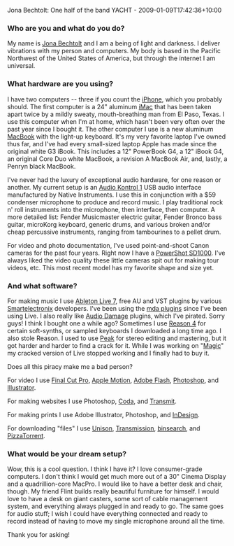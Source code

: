 Jona Bechtolt: One half of the band YACHT - 2009-01-09T17:42:36+10:00

### Who are you and what do you do?

My name is [Jona Bechtolt](http://teamyacht.com/ "The official YACHT homepage.") and I am a being of light and darkness. I deliver vibrations with my person and computers. My body is based in the Pacific Northwest of the United States of America, but through the internet I am universal.

### What hardware are you using?

I have two computers -- three if you count the [iPhone][], which you probably should. The first computer is a 24" aluminum [iMac][] that has been taken apart twice by a mildly sweaty, mouth-breathing man from El Paso, Texas. I use this computer when I'm at home, which hasn't been very often over the past year since I bought it. The other computer I use is a new aluminum [MacBook][] with the light-up keyboard. It's my very favorite laptop I've owned thus far, and I've had every small-sized laptop Apple has made since the original white G3 iBook. This includes a 12" PowerBook G4, a 12" iBook G4, an original Core Duo white MacBook, a revision A MacBook Air, and, lastly, a Penryn black MacBook.

I've never had the luxury of exceptional audio hardware, for one reason or another. My current setup is an [Audio Kontrol 1][audio-kontrol-1] USB audio interface manufactured by Native Instruments. I use this in conjunction with a $59 condenser microphone to produce and record music. I play traditional rock n' roll instruments into the microphone, then interface, then computer. A more detailed list: Fender Musicmaster electric guitar, Fender Bronco bass guitar, microKorg keyboard, generic drums, and various broken and/or cheap percussive instruments, ranging from tambourines to a pellet drum.

For video and photo documentation, I've used point-and-shoot Canon cameras for the past four years. Right now I have a [PowerShot SD1000][powershot-sd1000]. I've always liked the video quality these little cameras spit out for making tour videos, etc. This most recent model has my favorite shape and size yet.

### And what software?

For making music I use [Ableton Live 7][live], free AU and VST plugins by various [Smartelectronix](http://www.smartelectronix.com/ "A collection of music plugin developers.") developers. I've been using the [mda plugins][mda-vst] since I've been using Live. I also really like [Audio Damage](http://www.audiodamage.com/ "Creators of Automatron, Rough Rider Pro and other music plugins.") plugins, which I've pirated. Sorry guys! I think I bought one a while ago? Sometimes I use [Reason 4][reason] for certain soft-synths, or sampled keyboards I downloaded a long time ago. I also stole Reason. I used to use [Peak][] for stereo editing and mastering, but it got harder and harder to find a crack for it. While I was working on "[Magic](http://itunes.apple.com/WebObjects/MZStore.woa/wa/viewAlbum?id=251734935&s=143441 "YACHT's album on iTunes.")" my cracked version of Live stopped working and I finally had to buy it.

Does all this piracy make me a bad person?

For video I use [Final Cut Pro][final-cut-pro], [Apple Motion][motion], [Adobe Flash][flash], [Photoshop][], and [Illustrator][].

For making websites I use Photoshop, [Coda][], and [Transmit][].

For making prints I use Adobe Illustrator, Photoshop, and [InDesign][].

For downloading "files" I use [Unison][], [Transmission][], [binsearch][], and [PizzaTorrent][].

### What would be your dream setup?

Wow, this is a cool question. I think I have it? I love consumer-grade computers. I don't think I would get much more out of a 30" Cinema Display and a quadrillion-core MacPro. I would like to have a better desk and chair, though. My friend Flint builds really beautiful furniture for himself. I would love to have a desk on giant casters, some sort of cable management system, and everything always plugged in and ready to go. The same goes for audio stuff; I wish I could have everything connected and ready to record instead of having to move my single microphone around all the time.

Thank you for asking!

[iphone]: http://www.apple.com/iphone/ "C'mon, you know what this is."
[imac]: http://www.apple.com/imac/ "The all-in-one Mac."
[macbook]: http://www.apple.com/macbook/ "The consumer Mac laptop."
[audio-kontrol-1]: http://native-instruments.com/?id=audiokontrol1 "A high-end audio interface."
[powershot-sd1000]: http://usa.canon.com/consumer/controller?act=ModelInfoAct&amp;fcategoryid=145&amp;modelid=14901 "A 7.1 megapixel compact digital camera."
[live]: http://ableton.com/live/ "Musical creation software."
[mda-vst]: http://mda.smartelectronix.com/ "A collection of open source VST/AU plugins."
[reason]: http://propellerheads.se/products/reason/ "A virtual studio rack for creating music."
[peak]: http://bias-inc.com/products/peakpro6/ "A music creation and editing tool."
[final-cut-pro]: http://www.apple.com/finalcutstudio/finalcutpro/ "A nonlinear video editor."
[motion]: http://www.apple.com/finalcutstudio/motion/ "A 3D motion graphics suite."
[flash]: http://adobe.com/products/flash/ "The editor for the everywhere vector platform."
[photoshop]: http://adobe.com/products/photoshop/ "The infamous graphic editor."
[illustrator]: http://adobe.com/products/illustrator/ "A popular vector graphics editor."
[coda]: http://panic.com/coda/ "A single-window HTML/web tool."
[transmit]: http://panic.com/transmit/ "An FTP/SFTP client for the Mac."
[indesign]: http://adobe.com/products/indesign/ "A desktop/web publishing application."
[unison]: http://www.cis.upenn.edu/~bcpierce/unison/ "A file syncing tool."
[transmission]: http://transmissionbt.com/ "A popular BitTorrent client."
[binsearch]: http://binsearch.info/ "An online newsgroup search engine."
[pizzatorrent]: http://pizzatorrent.com/ "An online meta-search engine for torrent sites."
